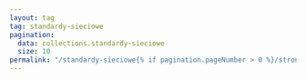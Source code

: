 ```yaml
---
layout: tag
tag: standardy-sieciowe
pagination:
  data: collections.standardy-sieciowe
  size: 10
permalink: "/standardy-sieciowe{% if pagination.pageNumber > 0 %}/strona-{{ pagination.pageNumber | plus: 1}}{% endif %}/index.html"
---
```

